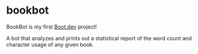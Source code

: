 # bookbot

BookBot is my first [Boot.dev](https://www.boot.dev) project!

A bot that analyzes and prints out a statistical report of the word count and character usage of any given book.